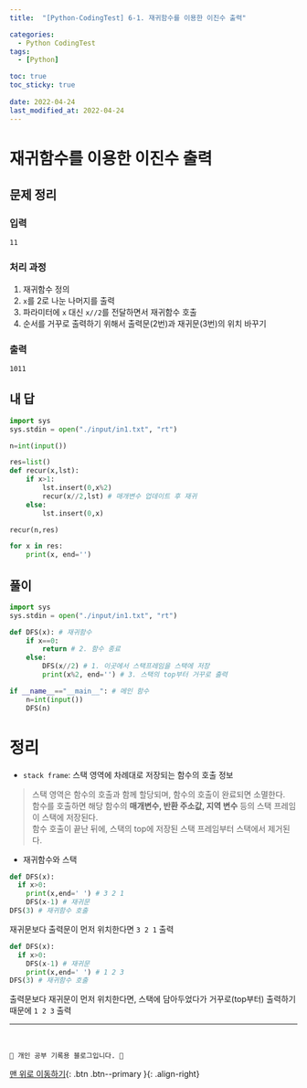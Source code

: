 ```yaml
---
title:  "[Python-CodingTest] 6-1. 재귀함수를 이용한 이진수 출력"

categories:
  - Python CodingTest
tags:
  - [Python]

toc: true
toc_sticky: true
 
date: 2022-04-24
last_modified_at: 2022-04-24
---
```


# 재귀함수를 이용한 이진수 출력
## 문제 정리
### 입력
```
11
```
### 처리 과정
1. 재귀함수 정의
2. `x`를 2로 나눈 나머지를 출력 
3. 파라미터에 `x` 대신 `x//2`를 전달하면서 재귀함수 호출
4. 순서를 거꾸로 출력하기 위해서 출력문(2번)과 재귀문(3번)의 위치 바꾸기

### 출력
```
1011
```
## 내 답
```py
import sys
sys.stdin = open("./input/in1.txt", "rt")

n=int(input())

res=list()
def recur(x,lst):
    if x>1:
        lst.insert(0,x%2)
        recur(x//2,lst) # 매개변수 업데이트 후 재귀
    else:
        lst.insert(0,x)

recur(n,res)

for x in res:
    print(x, end='')
```
## 풀이
```py
import sys
sys.stdin = open("./input/in1.txt", "rt")

def DFS(x): # 재귀함수
    if x==0:
        return # 2. 함수 종료
    else:
        DFS(x//2) # 1. 이곳에서 스택프레임을 스택에 저장
        print(x%2, end='') # 3. 스택의 top부터 거꾸로 출력

if __name__=="__main__": # 메인 함수
    n=int(input())
    DFS(n)
```

# 정리
- `stack frame`: 스택 영역에 차례대로 저장되는 함수의 호출 정보
> 스택 영역은 함수의 호출과 함께 할당되며, 함수의 호출이 완료되면 소멸한다.<br>
함수를 호출하면 해당 함수의 **매개변수, 반환 주소값, 지역 변수** 등의 스택 프레임이 스택에 저장된다.<br>
함수 호출이 끝난 뒤에, 스택의 top에 저장된 스택 프레임부터 스택에서 제거된다.
- 재귀함수와 스택
> 
```py
def DFS(x):
  if x>0:
    print(x,end=' ') # 3 2 1
    DFS(x-1) # 재귀문
DFS(3) # 재귀함수 호출
```
재귀문보다 출력문이 먼저 위치한다면 `3 2 1` 출력
```py
def DFS(x):
  if x>0:
    DFS(x-1) # 재귀문
    print(x,end=' ') # 1 2 3
DFS(3) # 재귀함수 호출
```
출력문보다 재귀문이 먼저 위치한다면, 스택에 담아두었다가 거꾸로(top부터) 출력하기 때문에 `1 2 3` 출력

***
<br>

    💛 개인 공부 기록용 블로그입니다. 👻

[맨 위로 이동하기](#){: .btn .btn--primary }{: .align-right}